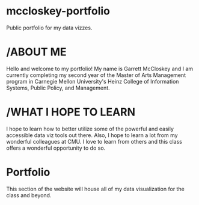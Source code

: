 # mccloskey-portfolio
Public portfolio for my data vizzes. 

# /ABOUT ME
Hello and welcome to my portfolio! My name is Garrett McCloskey and I am currently completing my second year of the Master of Arts Management program in Carnegie Mellon University's Heinz College of Information Systems, Public Policy, and Management. 

# /WHAT I HOPE TO LEARN
I hope to learn how to better utilize some of the powerful and easily accessible data viz tools out there. Also, I hope to learn a lot from my wonderful colleagues at CMU. I love to learn from others and this class offers a wonderful opportunity to do so.

# Portfolio
This section of the website will house all of my data visualization for the class and beyond.
